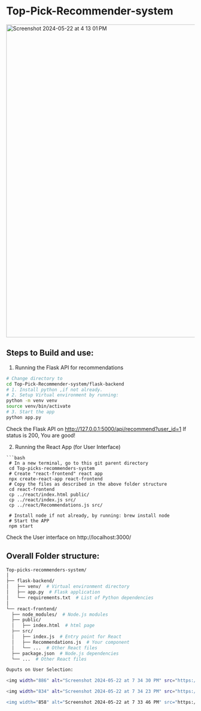 # Top-Pick-Recommender-system

<img width="835" alt="Screenshot 2024-05-22 at 4 13 01 PM" src="https://github.com/manojbusam/Top-Pick-Recommender-system/assets/44409170/fe112906-3444-4b67-9b1d-8e1dd6d835e0">

## Steps to Build and use:

1. Running the Flask API for recommendations
  ```bash flask-backend
  # Change directory to 
  cd Top-Pick-Recommender-system/flask-backend
  # 1. Install python ,if not already.
  # 2. Setup Virtual environment by running:
  python -m venv venv
  source venv/bin/activate
  # 3. Start the app
  python app.py
  ```
  Check the Flask API on http://127.0.0.1:5000/api/recommend?user_id=1
  If status is 200, You are good!
  
2. Running the React App (for User Interface)

  ```
  ```bash
   # In a new terminal, go to this git parent directory
   cd Top-picks-recommenders-system
   # Create "react-frontend" react app
   npx create-react-app react-frontend
   # Copy the files as described in the above folder structure
   cd react-frontend
   cp ../react/index.html public/
   cp ../react/index.js src/
   cp ../react/Recommendations.js src/

   # Install node if not already, by running: brew install node
   # Start the APP
   npm start
  ```
  Check the User interface on http://localhost:3000/

  
## Overall Folder structure:
  ```bash
Top-picks-recommenders-system/
│
├── flask-backend/
│   ├── venv/  # Virtual environment directory
│   ├── app.py  # Flask application
│   └── requirements.txt  # List of Python dependencies
│
└── react-frontend/
    ├── node_modules/  # Node.js modules
    ├── public/
    │   ├── index.html  # html page
    ├── src/
    │   ├── index.js  # Entry point for React
    │   ├── Recommendations.js  # Your component
    │   └── ...  # Other React files
    ├── package.json  # Node.js dependencies
    └── ...  # Other React files

Ouputs on User Selection:

<img width="886" alt="Screenshot 2024-05-22 at 7 34 30 PM" src="https://github.com/manojbusam/Top-Pick-Recommender-system/assets/44409170/dbc29a4f-23f3-4a0f-9fbe-463099f850bb">

<img width="834" alt="Screenshot 2024-05-22 at 7 34 23 PM" src="https://github.com/manojbusam/Top-Pick-Recommender-system/assets/44409170/e92fff54-47ab-4ee7-b167-368215f7b4ec

<img width="858" alt="Screenshot 2024-05-22 at 7 33 46 PM" src="https://github.com/manojbusam/Top-Pick-Recommender-system/assets/44409170/bc3e9a05-bff9-47d9-ac79-ba1acf20df0e">




